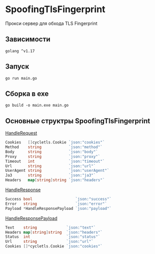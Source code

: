 # SpoofingTlsFingerprint
Прокси сервер для обхода TLS Fingerprint

## Зависимости
```
golang ^v1.17
```

## Запуск
```
go run main.go
```

## Сборка в exe
```
go build -o main.exe main.go
```

## Основные структры SpoofingTlsFingerprint
<a href="https://github.com/Skyuzii/SpoofingTlsFingerprint/blob/main/Request/HandleRequest.go">HandleRequest</a>
```GO
Cookies   []cycletls.Cookie `json:"cookies"`
Method    string            `json:"method"`
Body      string            `json:"body"`
Proxy     string            `json:"proxy"`
Timeout   int               `json:"timeout"`
Url       string            `json:"url"`
UserAgent string            `json:"userAgent"`
Ja3       string            `json:"ja3"`
Headers   map[string]string `json:"headers"`
```

<a href="https://github.com/Skyuzii/SpoofingTlsFingerprint/blob/main/Response/HandleResponse.go">HandleResponse</a>
```GO
Success bool                   `json:"success"`
Error   string                 `json:"error"`
Payload *HandleResponsePayload `json:"payload"`
```

<a href="https://github.com/Skyuzii/SpoofingTlsFingerprint/blob/main/Response/HandleResponse.go">HandleResponsePayload</a>
```GO
Text    string             `json:"text"`
Headers map[string]string  `json:"headers"`
Status  int                `json:"status"`
Url     string             `json:"url"`
Cookies []*cycletls.Cookie `json:"cookies"`
```
